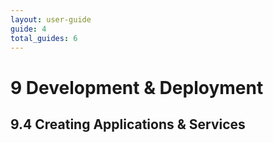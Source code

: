 ```yaml
---
layout: user-guide
guide: 4
total_guides: 6
---
```

# 9 Development & Deployment

## 9.4 Creating Applications & Services
